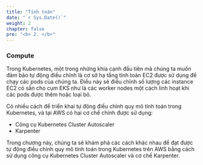 ```yaml
---
title: "Tính toán"
date: "`r Sys.Date()`"
weight: 2
chapter: false
pre: "<b> 2. </b>"
---
```


### Compute
Trong Kubernetes, một trong những khía cạnh đầu tiên mà chúng ta muốn đảm bảo tự động điều chỉnh là cơ sở hạ tầng tính toán EC2 được sử dụng để chạy các pods của chúng ta. Điều này sẽ điều chỉnh số lượng các instance EC2 có sẵn cho cụm EKS như là các worker nodes một cách linh hoạt khi các pods được thêm hoặc loại bỏ.

Có nhiều cách để triển khai tự động điều chỉnh quy mô tính toán trong Kubernetes, và tại AWS có hai cơ chế chính được sử dụng:

- Công cụ Kubernetes Cluster Autoscaler
- Karpenter

Trong chương này, chúng ta sẽ khám phá các cách khác nhau để đạt được tự động điều chỉnh quy mô tính toán trong Kubernetes trên AWS bằng cách sử dụng công cụ Kubernetes Cluster Autoscaler và cơ chế Karpenter.
